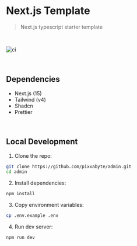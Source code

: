 # Next.js Template
> Next.js typescript starter template

<br />

![ci](https://github.com/atefkbenothman/next-template/actions/workflows/ci.yaml/badge.svg)

<br />

## Dependencies
* Next.js (15)
* Tailwind (v4)
* Shadcn
* Prettier

<br />

## Local Development
1. Clone the repo:
```bash
git clone https://github.com/pixxabyte/admin.git
cd admin
```

2. Install dependencies:
```bash
npm install
```

3. Copy environment variables:
```bash
cp .env.example .env
```

4. Run dev server:
```bash
npm run dev
```
